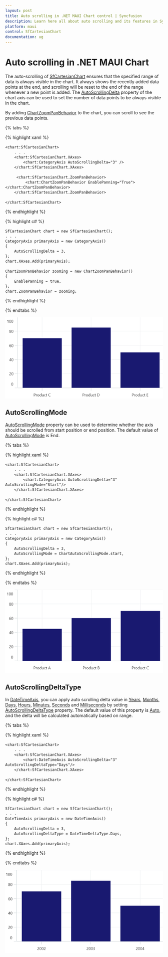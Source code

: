 ```yaml
---
layout: post
title: Auto scrolling in .NET MAUI Chart control | Syncfusion
description: Learn here all about auto scrolling and its features in Syncfusion .NET MAUI Chart (SfCartesianChart) control.
platform: maui
control: SfCartesianChart
documentation: ug
---
```


# Auto scrolling in .NET MAUI Chart

The auto-scrolling of [SfCartesianChart]() ensures that the specified range of data is always visible in the chart. It always shows the recently added data points at the end, and scrolling will be reset to the end of the range whenever a new point is added. The [AutoScrollingDelta]() property of the chart axis can be used to set the number of data points to be always visible in the chart.

By adding [ChartZoomPanBehavior]() to the chart, you can scroll to see the previous data points.

{% tabs %}

{% highlight xaml %}

    <chart:SfCartesianChart>
        . . .
        <chart:SfCartesianChart.XAxes>
            <chart:CategoryAxis AutoScrollingDelta="3" />
        </chart:SfCartesianChart.XAxes>

         <chart:SfCartesianChart.ZoomPanBehavior>
             <chart:ChartZoomPanBehavior EnablePanning="True"></chart:ChartZoomPanBehavior>
        </chart:SfCartesianChart.ZoomPanBehavior>

    </chart:SfCartesianChart>

{% endhighlight %}

{% highlight c# %}

    SfCartesianChart chart = new SfCartesianChart();
    . . .
    CategoryAxis primaryAxis = new CategoryAxis()
    {
        AutoScrollingDelta = 3,
    };
    chart.XAxes.Add(primaryAxis);

    ChartZoomPanBehavior zooming = new ChartZoomPanBehavior()
    {
        EnablePanning = true,
    };
    chart.ZoomPanBehavior = zooming;

{% endhighlight %}

{% endtabs %}

![Auto scrolling delta support in MAUI Chart](Axis_Images/ScrollingDelta.png)

## AutoScrollingMode

[AutoScrollingMode]() property can be used to determine whether the axis should be scrolled from start position or end position. The default value of [AutoScrollingMode]() is End.

{% tabs %}

{% highlight xaml %}

    <chart:SfCartesianChart>
        . . .
        <chart:SfCartesianChart.XAxes>
            <chart:CategoryAxis AutoScrollingDelta="3" AutoScrollingMode="Start"/>
        </chart:SfCartesianChart.XAxes>

    </chart:SfCartesianChart>

{% endhighlight %}

{% highlight c# %}

    SfCartesianChart chart = new SfCartesianChart();
    . . .
    CategoryAxis primaryAxis = new CategoryAxis()
    {
        AutoScrollingDelta = 3,
        AutoScrollingMode = ChartAutoScrollingMode.start,
    };
    chart.XAxes.Add(primaryAxis);

{% endhighlight %}

{% endtabs %}

![Scrolling mode support in MAUI Chart](Axis_Images/ModeStart.png)

## AutoScrollingDeltaType

In [DateTimeAxis](), you can apply auto scrolling delta value in [Years](), [Months](), [Days](), [Hours](), [Minutes](), [Seconds]() and [Milliseconds]() by setting [AutoScrollingDeltaType]() property. The default value of this property is [Auto](), and the delta will be calculated automatically based on range.

{% tabs %}

{% highlight xaml %}

    <chart:SfCartesianChart>
        . . .
        <chart:SfCartesianChart.XAxes>
            <chart:DateTimeAxis AutoScrollingDelta="3" AutoScrollingDeltaType="Days"/>
        </chart:SfCartesianChart.XAxes>

    </chart:SfCartesianChart>

{% endhighlight %}

{% highlight c# %}

    SfCartesianChart chart = new SfCartesianChart();
    . . .
    DateTimeAxis primaryAxis = new DateTimeAxis()
    {
        AutoScrollingDelta = 3,
        AutoScrollingDeltaType = DateTimeDeltaType.Days,
    };
    chart.XAxes.Add(primaryAxis);

{% endhighlight %}

{% endtabs %}

![Scrolling delta type support in MAUI Chart](Axis_Images/DeltaType.png)